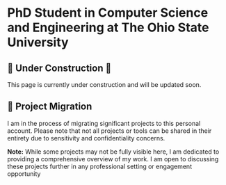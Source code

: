 # PhD Student in Computer Science and Engineering at The Ohio State University 

## 🚧 Under Construction 🚧
This page is currently under construction and will be updated soon.

## 📁 Project Migration
I am in the process of migrating significant projects to this personal account. Please note that not all projects or tools can be shared in their entirety due to sensitivity and confidentiality concerns.

**Note:** While some projects may not be fully visible here, I am dedicated to providing a comprehensive overview of my work. I am open to discussing these projects further in any professional setting or engagement opportunity

<!--
**RonalDav/RonalDav** is a ✨ _special_ ✨ repository because its `README.md` (this file) appears on your GitHub profile.

Here are some ideas to get you started:

- 🔭 I’m currently working on ...
- 🌱 I’m currently learning ...
- 👯 I’m looking to collaborate on ...
- 🤔 I’m looking for help with ...
- 💬 Ask me about ...
- 📫 How to reach me: ...
- 😄 Pronouns: ...
- ⚡ Fun fact: ...
-->
